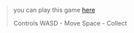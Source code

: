 
> you can play this game [here](https://kadenissilly.github.io/JerrysDiner/)
>
> Controls
> WASD - Move
> Space - Collect
